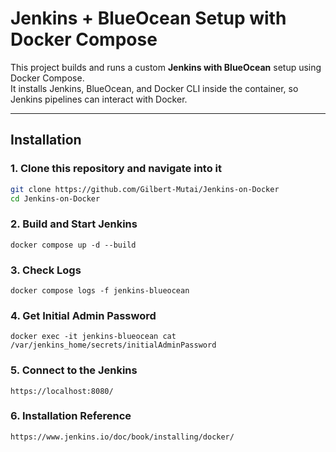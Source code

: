 # Jenkins + BlueOcean Setup with Docker Compose

This project builds and runs a custom **Jenkins with BlueOcean** setup using Docker Compose.  
It installs Jenkins, BlueOcean, and Docker CLI inside the container, so Jenkins pipelines can interact with Docker.

---

## Installation

### 1. Clone this repository and navigate into it
```bash
git clone https://github.com/Gilbert-Mutai/Jenkins-on-Docker
cd Jenkins-on-Docker

```

### 2. Build and Start Jenkins

```
docker compose up -d --build

```
### 3. Check Logs
```
docker compose logs -f jenkins-blueocean

```
### 4. Get Initial Admin Password
```
docker exec -it jenkins-blueocean cat /var/jenkins_home/secrets/initialAdminPassword

```

### 5. Connect to the Jenkins
```
https://localhost:8080/
```

### 6. Installation Reference
```
https://www.jenkins.io/doc/book/installing/docker/
```